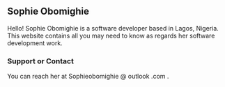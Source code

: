 ## Sophie Obomighie

Hello!
Sophie Obomighie is a software developer based in Lagos, Nigeria. This website contains all you may need to know as regards her software development work. 

### Support or Contact

You can reach her at Sophieobomighie @ outlook .com .
